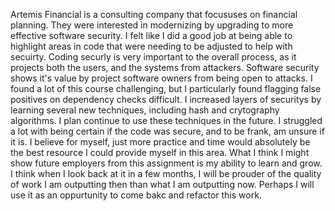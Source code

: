 Artemis Financial is a consulting company that focususes on financial planning. They were interested in modernizing by upgrading to more effective software security. 
I felt like I did a good job at being able to highlight areas in code that were needing to be adjusted to help with secuirty. Coding securly is very important to the overall process, as it projects both the users, and the systems from attackers. Software security shows it's value by project software owners from being open to attacks.
I found a lot of this course challenging, but I particularly found flagging false positives on dependency checks difficult. 
I increased layers of securitys by learning several new techniques, including hash and crytography algorithms. I plan continue to use these techniques in the future. 
I struggled a lot with being certain if the code was secure, and to be frank, am unsure if it is. 
I believe for myself, just more practice and time would absolutely be the best resource I could provide myself in this area. 
What I think I might show future employers from this assignment is my ability to learn and grow. I think when I look back at it in a few months, I will be prouder of the quality of work I am outputting then than what I am outputting now. Perhaps I will use it as an oppurtunity to come bakc and refactor this work. 
